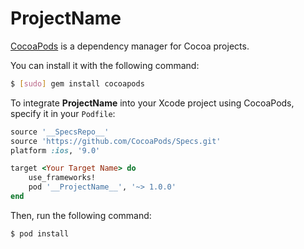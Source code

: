 # __ProjectName__

[CocoaPods](http://cocoapods.org) is a dependency manager for Cocoa projects.

You can install it with the following command:

```bash
$ [sudo] gem install cocoapods
```

To integrate __ProjectName__ into your Xcode project using CocoaPods, specify it in your `Podfile`:

```ruby
source '__SpecsRepo__'
source 'https://github.com/CocoaPods/Specs.git'
platform :ios, '9.0'

target <Your Target Name> do
	use_frameworks!
    pod '__ProjectName__', '~> 1.0.0'
end
```

Then, run the following command:

```bash
$ pod install
```



